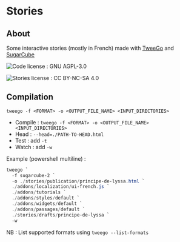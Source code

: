 # Stories

## About

Some interactive stories (mostly in French) made with [TweeGo](https://www.motoslave.net/tweego/) and [SugarCube](https://www.motoslave.net/sugarcube/2/)

![Code license : GNU AGPL-3.0](<https://img.shields.io/badge/Code License-AGPL--3.0-blue?style=flat-square>)

![Stories license : CC BY-NC-SA 4.0](<https://img.shields.io/badge/Stories License-CC BY--NC--SA 4.0-blue?style=flat-square>)

## Compilation

```shell
tweego -f <FORMAT> -o <OUTPUT_FILE_NAME> <INPUT_DIRECTORIES>
```

* Compile : `tweego -f <FORMAT> -o <OUTPUT_FILE_NAME> <INPUT_DIRECTORIES>`
* Head : `--head=./PATH-TO-HEAD.html`
* Test : add `-t`
* Watch : add `-w`

Example (powershell multiline) :

```powershell
tweego `
  -f sugarcube-2 `
  -o ./stories/publication/principe-de-lyssa.html `
  ./addons/localization/ui-french.js `
  ./addons/tutorials `
  ./addons/styles/default `
  ./addons/widgets/default `
  ./addons/passages/default `
  ./stories/drafts/principe-de-lyssa `
  -w
```

NB : List supported formats using `tweego --list-formats`

